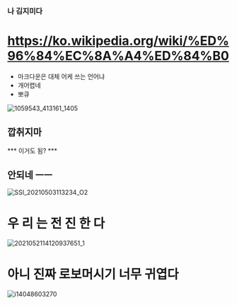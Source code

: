 ### 나 김지미다 
# https://ko.wikipedia.org/wiki/%ED%96%84%EC%8A%A4%ED%84%B0

- 마크다운은 대체 어케 쓰는 언어냐
- 개어렵네
- 뽀큐

![1059543_413161_1405](https://github.com/user-attachments/assets/1f27edca-50b1-4d51-b42e-70362f4b3305)

## 깝취지마
*** 이거도 됨? ***
## 안되네 ㅡㅡ
![SSI_20210503113234_O2](https://github.com/user-attachments/assets/6bebcff1-7acb-4876-976b-0748872bbae4)

# 우 리 는 전 진 한 다

![2021052114120937651_1](https://github.com/user-attachments/assets/25326259-b85b-4c36-84a7-7a21cb8e41ea)

# 아니 진짜 로보머시기 너무 귀엽다


![i14048603270](https://github.com/user-attachments/assets/87302056-687b-4349-a39f-a987c59826b5)
